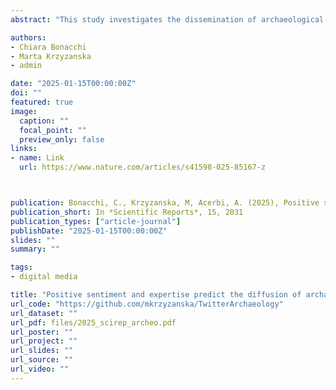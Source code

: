 ```yaml
---
abstract: "This study investigates the dissemination of archaeological information on Twitter/X through the lens of cultural evolution. By analysing 132,230 tweets containing the hashtag #archaeology from 2021 to 2023, we examine how content and context-related factors influence retweeting behaviour. Our findings reveal that tweets with positive sentiment and non-threatening language are more likely to be shared, contrasting with the common negativity bias observed on social media. Additionally, content authored by experts, particularly those with archaeological or historical expertise, is more frequently retweeted than content from popular figures lacking domain-specific expertise. The study also challenges the notion that pseudoarchaeology spreads rapidly and caution against overestimating its impact. Our results align with other studies on the spread of misinformation and “toxic” behaviour on social media, showing that the sharing of negative and hostile content by a vocal minority of users is mediated by other factors pertaining to the context of the communication. These insights underscore the nuanced dynamics of archaeology communication, emphasizing the importance of expert-led and positively charged narratives in engaging the public on social media."

authors:
- Chiara Bonacchi
- Marta Krzyzanska
- admin

date: "2025-01-15T00:00:00Z"
doi: ""
featured: true
image:
  caption: ""
  focal_point: ""
  preview_only: false
links:
- name: Link
  url: https://www.nature.com/articles/s41598-025-85167-z



publication: Bonacchi, C., Krzyzanska, M, Acerbi, A. (2025), Positive sentiment and expertise predict the diffusion of archaeological content on social media, *Scientific Reports*, 15, 2031
publication_short: In *Scientific Reports*, 15, 2031
publication_types: ["article-journal"]
publishDate: "2025-01-15T00:00:00Z"
slides: ""
summary: ""

tags:
- digital media

title: "Positive sentiment and expertise predict the diffusion of archaeological content on social media"
url_code: "https://github.com/mkrzyzanska/TwitterArchaeology"
url_dataset: ""
url_pdf: files/2025_scirep_archeo.pdf
url_poster: ""
url_project: ""
url_slides: ""
url_source: ""
url_video: ""
---
```



